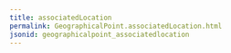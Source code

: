 ```yaml
---
title: associatedLocation
permalink: GeographicalPoint.associatedLocation.html
jsonid: geographicalpoint_associatedlocation
---
```

